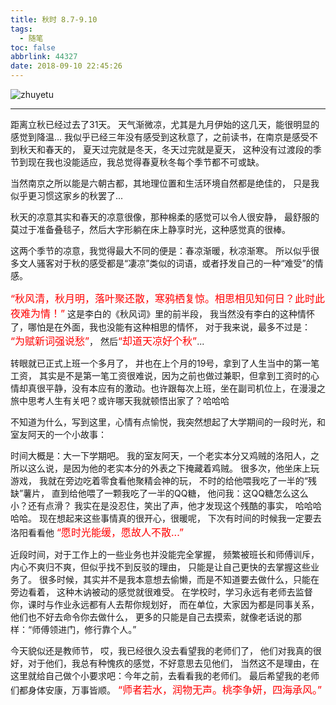 ```yaml
---
title: 秋时 8.7-9.10
tags:
  - 随笔
toc: false
abbrlink: 44327
date: 2018-09-10 22:45:26
---
```

![zhuyetu](http://wx4.sinaimg.cn/mw690/0068Se8Tgy1fv4u9s3bhoj31hc0u0q7t.jpg)

---

<!-- more --> 
距离立秋已经过去了31天。
天气渐微凉，尤其是九月伊始的这几天，能很明显的感觉到降温...
我似乎已经三年没有感受到这秋意了，之前读书，在南京是感受不到秋天和春天的，
夏天过完就是冬天，冬天过完就是夏天，
这种没有过渡段的季节到现在我也没能适应，我总觉得春夏秋冬每个季节都不可或缺。

当然南京之所以能是六朝古都，其地理位置和生活环境自然都是绝佳的，
只是我似乎更习惯这家乡的秋罢了...

秋天的凉意其实和春天的凉意很像，那种棉柔的感觉可以令人很安静，
最舒服的莫过于准备叠毯子，然后大字形躺在床上静享时光，这种感觉真的很棒。

这两个季节的凉意，我觉得最大不同的便是：春凉渐暖，秋凉渐寒。
所以似乎很多文人骚客对于秋的感受都是“凄凉”类似的词语，或者抒发自己的一种“难受”的情感。

<font size=3 color=red>“秋风清，秋月明，落叶聚还散，寒鸦栖复惊。相思相见知何日？此时此夜难为情！”</font>
这是李白的《秋风词》里的前半段，
我当然没有李白的这种情怀了，哪怕是在外面，我也没能有这种相思的情怀，
对于我来说，最多不过是：
<font size=3 color=red>“为赋新词强说愁”</font>，
然后<font size=3 color=red>“却道天凉好个秋”</font>...

转眼就已正式上班一个多月了，
并也在上个月的19号，拿到了人生当中的第一笔工资，
其实是不是第一笔工资很难说，因为之前也做过兼职，但拿到工资时的心情却真很平静，没有本应有的激动。也许跟每次上班，坐在副司机位上，在漫漫之旅中思考人生有关吧？或许哪天我就顿悟出家了？哈哈哈

不知道为什么，写到这里，心情有点愉悦，我突然想起了大学期间的一段时光，和室友阿天的一个小故事：

时间大概是：大一下学期吧。
我的室友阿天，一个老实本分又鸡贼的洛阳人，之所以这么说，是因为他的老实本分的外表之下掩藏着鸡贼。
很多次，他坐床上玩游戏，
我就在旁边吃着零食看他聚精会神的玩，
不时的给他喂我吃了一半的“残缺”薯片，
直到给他喂了一颗我吃了一半的QQ糖，
他问我：这QQ糖怎么这么小？还有点滑？
我实在是没忍住，笑出了声，他才发现这个残酷的事实，
哈哈哈哈哈。
现在想起来这些事情真的很开心，很暖呢，
下次有时间的时候我一定要去洛阳看看他
<font size=3 color=red>“愿时光能缓，愿故人不散...”</font>

近段时间，对于工作上的一些业务也并没能完全掌握，
频繁被班长和师傅训斥，
内心不爽归不爽，但似乎找不到反驳的理由，
只能是让自己更快的去掌握这些业务了。
很多时候，其实并不是我本意想去偷懒，而是不知道要去做什么，只能在旁边看着，
这种木讷被动的感觉就很难受。
在学校时，学习永远有老师去监督你，课时与作业永远都有人去帮你规划好，
而在单位，大家因为都是同事关系，他们也不好去命令你去做什么，
更多的只能是自己去摸索，就像老话说的那样：“师傅领进门，修行靠个人。”

今天貌似还是教师节，
哎，我已经很久没去看望我的老师们了，
他们对我真的很好，对于他们，我总有种愧疚的感觉，不好意思去见他们，
当然这不是理由，在这里就给自己做个小要求吧：今年之前，去看看我的老师们。
最后希望我的老师们都身体安康，万事皆顺。
<font size=3 color=red>“师者若水，润物无声。桃李争妍，四海承风。”</font>